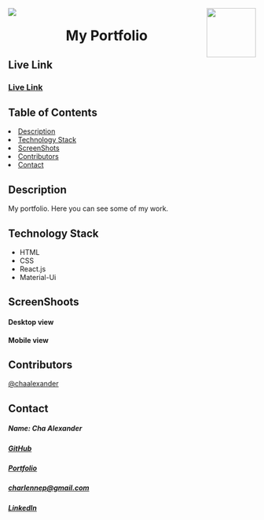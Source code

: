 <img align="left" src= "https://img.shields.io/badge/License-MIT-green">
<img align="right" width="100" height="100" src="https://avatars1.githubusercontent.com/u/59755481?v=4">
<h1 align= "center"> My Portfolio</h1>
<h2>Live Link</h2>
<h3><a href= "https://chaalexander.github.io/">Live Link</a></h3>   
<h2> Table of Contents </h2>
<li><a href="#description">Description</a></li>  
<li><a href="#tech">Technology Stack</a></li> 
<li><a href="#screen">ScreenShots</a></li> 
<li><a href="#contributors">Contributors</a></li>   
<li><a href="#contact">Contact</a></li> 
<h2 id="description"> Description </h2>
<p>My portfolio. Here you can see some of my work.</p>  
<h2 id="tech"> Technology Stack </h2>  
<ul>
<li>HTML</li>
<li>CSS</li>
<li>React.js</li>
<li>Material-Ui</li>
</ul> 
<h2 id="screen"> ScreenShoots </h2>
<h4>Desktop view</h4>
<!-- <img src= ""> -->
<h4>Mobile view</h4>
<!-- <img width="200" height="350" src= ""> -->
<h2 id="contributors"> Contributors </h2>
<p><a href= "https://github.com/chaalexander">@chaalexander</a></p> 
<h2 id="contact"> Contact </h2>         
<h5> Name: Cha Alexander </h5>       
<h5><a href= "https://github.com/chaalexander">GitHub</a></h5>  
<h5><a href= "https://chaalexander.github.io/">Portfolio</a></h5>  
<h5><a href= "mailto:charlennep@gmail.com">charlennep@gmail.com</a></h5>       
<h5><a href= "https://www.linkedin.com/in/cha-alexander">LinkedIn</a></h5>
